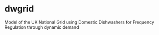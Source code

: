 # dwgrid
Model of the UK National Grid using Domestic Dishwashers for Frequency Regulation through dynamic demand
